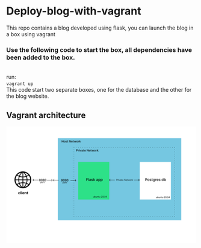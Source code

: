 # Deploy-blog-with-vagrant

This repo contains a blog developed using flask, you can launch the blog in a box using vagrant
### Use the following code to start the box, all dependencies have been added to the box.
\
run: \
`vagrant up` \
This code start two separate boxes, one for the database and the other for the blog website.

## Vagrant architecture
<img src="resources/Vagrant-arch.png">